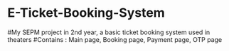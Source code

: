 # E-Ticket-Booking-System
#My SEPM project in 2nd year, a basic ticket booking system used in theaters
#Contains : Main page, Booking page, Payment page, OTP page
